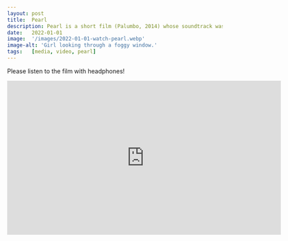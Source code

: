 ```yaml
---
layout: post
title:  Pearl
description: Pearl is a short film (Palumbo, 2014) whose soundtrack was redesigned as part of our project in 2016. The soundtrack uses the EAD principles to provide an accessible experience for visually impaired audiences, that is based on creative sound design practices, including binaural audio and first person narration.
date:   2022-01-01 
image:  '/images/2022-01-01-watch-pearl.webp'
image-alt: 'Girl looking through a foggy window.'
tags:   [media, video, pearl]
---
```


Please listen to the film with headphones!

<iframe title="Pearl (film)." src="https://player.vimeo.com/video/445572886?h=608cbbdeca" width="640" height="360" frameborder="0" allow="autoplay; fullscreen; picture-in-picture" allowfullscreen></iframe>

